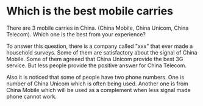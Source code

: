 # Which is the best mobile carries

There are 3 mobile carries in China. (China Mobile, China Unicom, China Telecom). Which one is the best from your experience?

To answer this question, there is a company called "xxx" that ever made a household surveys. Some of them are satisfactory about the signal of China Mobile. Some of them agreeed that China Unicom provide the best 3G service. But less people provide the positive answer for China Telecom.


Also it is noticed that some of people have two phone numbers. One is number of China Unicom which is often being used. Another one is from China Mobile which will be used as a complement when less signal made phone cannot work.





